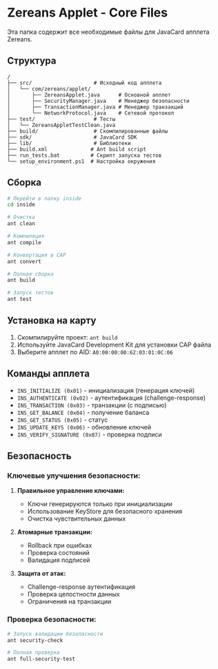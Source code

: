 # Zereans Applet - Core Files

Эта папка содержит все необходимые файлы для JavaCard апплета Zereans.

## Структура

```
/
├── src/                    # Исходный код апплета
│   └── com/zereans/applet/
│       ├── ZereansApplet.java      # Основной апплет
│       ├── SecurityManager.java    # Менеджер безопасности
│       ├── TransactionManager.java # Менеджер транзакций
│       └── NetworkProtocol.java    # Сетевой протокол
├── test/                   # Тесты
│   └── ZereansAppletTestClean.java
├── build/                  # Скомпилированные файлы
├── sdk/                    # JavaCard SDK
├── lib/                    # Библиотеки
├── build.xml              # Ant build script
├── run_tests.bat          # Скрипт запуска тестов
└── setup_environment.ps1  # Настройка окружения
```

## Сборка

```bash
# Перейти в папку inside
cd inside

# Очистка
ant clean

# Компиляция
ant compile

# Конвертация в CAP
ant convert

# Полная сборка
ant build

# Запуск тестов
ant test
```

## Установка на карту

1. Скомпилируйте проект: `ant build`
2. Используйте JavaCard Development Kit для установки CAP файла
3. Выберите апплет по AID: `A0:00:00:00:62:03:01:0C:06`

## Команды апплета

- `INS_INITIALIZE (0x01)` - инициализация (генерация ключей)
- `INS_AUTHENTICATE (0x02)` - аутентификация (challenge-response)
- `INS_TRANSACTION (0x03)` - транзакции (с подписью)
- `INS_GET_BALANCE (0x04)` - получение баланса
- `INS_GET_STATUS (0x05)` - статус
- `INS_UPDATE_KEYS (0x06)` - обновление ключей
- `INS_VERIFY_SIGNATURE (0x07)` - проверка подписи

## Безопасность

### Ключевые улучшения безопасности:

1. **Правильное управление ключами:**

   - Ключи генерируются только при инициализации
   - Использование KeyStore для безопасного хранения
   - Очистка чувствительных данных

2. **Атомарные транзакции:**

   - Rollback при ошибках
   - Проверка состояний
   - Валидация подписей

3. **Защита от атак:**
   - Challenge-response аутентификация
   - Проверка целостности данных
   - Ограничения на транзакции

### Проверка безопасности:

```bash
# Запуск валидации безопасности
ant security-check

# Полная проверка
ant full-security-test
```
